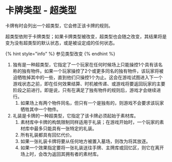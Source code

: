 # 卡牌类型 - 超类型

卡牌有时会列出一个超类型，它会修正该卡牌的规则。

超类型依附于卡牌类型；如果卡牌类型被改变，超类型也会随之改变，其结果将是变为没有超类型的默认状态，或是被设定成的任何状态。

{% hint style="info" %}
参见类型改变
{% endhint %}

1. 独有是一种超类型，它指定了一个玩家在任何时候场上只能操控1个具有该名称的独有物件。如果一个玩家操控了2个或更多同名的独有物件，该玩家将被迫牺牲掉其中的一些，直到他们只操控1个为止。这会在游戏试图进入下一个游戏状态之前，即在任何效果结算、时机被传递、或游戏将要返回玩家的主要阶段之前进行。即是说，只有在满足了独有物件的规则后，游戏才会继续进行。
   1. 如果场上有两个物件同名，但只有一个是独有的，则游戏不会要求该玩家牺牲其中一个物件。
2. 礼装是卡牌的一种超类型，它指定了该卡牌必须起始于素材库。
   1. 素材库中卡牌的构筑限制同样适用于礼装；在游戏开始时，一个玩家的素材库中最多只能具有一张特定的礼装。
   2. 所有礼装都具有回忆代价。
   3. 如果一张礼装卡牌将要从任何地方被置入墓场，则改为将其放逐。
   4. 如果一个效果指定要将一张礼装送往手牌、主牌库或回忆区，则它在离开场上时，会改为返回其拥有者的素材库。
